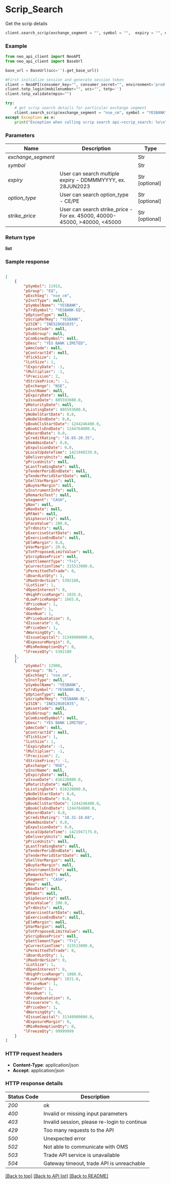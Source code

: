 # **Scrip_Search**
Get the scrip details

```python
client.search_scrip(exchange_segment = "", symbol = "",  expiry = "", option_type = "", strike_price = "")
```

### Example

```python
from neo_api_client import NeoAPI
from neo_api_client import BaseUrl

base_url = BaseUrl(ucc='').get_base_url()

#First initialize session and generate session token
client = NeoAPI(consumer_key="", consumer_secret="", environment='prod', access_token=None, neo_fin_key=None, base_url=base_url)
client.totp_login(mobilenumber="", ucc="", totp='')
client.totp_validate(mpin="")

try:
    # get scrip search details for particular exchange segment
    client.search_scrip(exchange_segment = "nse_cm", symbol = "YESBANK",  expiry = "", option_type = "", strike_price = "")
except Exception as e:
    print("Exception when calling scrip search api->scrip_search: %s\n" % e)

```
### Parameters

| Name                | Description                     | Type           |
|---------------------|---------------------------------|----------------|
| *exchange_segment*  |                                 | Str            |
| *symbol*            |                                 | Str            |
| *expiry*            | User can search multiple expiry - DDMMMYYYY, ex. 28JUN2023 | Str [optional] |
| *option_type*       | User can search option_type - CE/PE     | Str [optional] |
| *strike_price*      | User can search strike_price - For ex. 45000, 40000-45000, >40000, <45000   | Str [optional] |


### Return type

**list**

### Sample response

```json

[
    {
        "pSymbol": 11915,
        "pGroup": "EQ",
        "pExchSeg": "nse_cm",
        "pInstType": null,
        "pSymbolName": "YESBANK",
        "pTrdSymbol": "YESBANK-EQ",
        "pOptionType": null,
        "pScripRefKey": "YESBANK",
        "pISIN": "INE528G01035",
        "pAssetCode": null,
        "pSubGroup": null,
        "pCombinedSymbol": null,
        "pDesc": "YES BANK LIMITED",
        "pAmcCode": null,
        "pContractId": null,
        "dTickSize": 1,
        "lLotSize": 1,
        "lExpiryDate": -1,
        "lMultiplier": -1,
        "lPrecision": 2,
        "dStrikePrice;": -1,
        "pExchange": "NSE",
        "pInstName": null,
        "pExpiryDate": null,
        "pIssueDate": 805593600.0,
        "pMaturityDate": null,
        "pListingDate": 805593600.0,
        "pNoDelStartDate": 0.0,
        "pNoDelEndDate": 0.0,
        "pBookClsStartDate": 1244246400.0,
        "pBookClsEndDate": 1244764800.0,
        "pRecordDate": 0.0,
        "pCreditRating": "16.65-20.35",
        "pReAdminDate": 0.0,
        "pExpulsionDate": 0.0,
        "pLocalUpdateTime": 1421948339.0,
        "pDeliveryUnits": null,
        "pPriceUnits": null,
        "pLastTradingDate": null,
        "pTenderPeridEndDate": null,
        "pTenderPeridStartDate": null,
        "pSellVarMargin": null,
        "pBuyVarMargin": null,
        "pInstrumentInfo": null,
        "pRemarksText": null,
        "pSegment": "CASH",
        "pNav": null,
        "pNavDate": null,
        "pMfAmt": null,
        "pSipSecurity": null,
        "pFaceValue": 200.0,
        "pTrdUnits": null,
        "pExerciseStartDate": null,
        "pExerciseEndDate": null,
        "pElmMargin": 0.0,
        "pVarMargin": 20.0,
        "pTotProposedLimitValue": null,
        "pScripBasePrice": null,
        "pSettlementType": "T+1",
        "pCurrectionTime": 315513000.0,
        "iPermittedToTrade": 0,
        "iBoardLotQty": 1,
        "iMaxOrderSize": 5392180,
        "iLotSize": 1,
        "dOpenInterest": 0,
        "dHighPriceRange": 2035.0,
        "dLowPriceRange": 1665.0,
        "dPriceNum": 1,
        "dGenDen": 1,
        "dGenNum": 1,
        "dPriceQuatation": 0,
        "dIssuerate": 0,
        "dPriceDen": 1,
        "dWarningQty": 0,
        "dIssueCapital": 31349900000.0,
        "dExposureMargin": 0,
        "dMinRedemptionQty": 0,
        "lFreezeQty": 5392180
    },
    {
        "pSymbol": 12900,
        "pGroup": "BL",
        "pExchSeg": "nse_cm",
        "pInstType": null,
        "pSymbolName": "YESBANK",
        "pTrdSymbol": "YESBANK-BL",
        "pOptionType": null,
        "pScripRefKey": "YESBANK-BL",
        "pISIN": "INE528G01035",
        "pAssetCode": null,
        "pSubGroup": null,
        "pCombinedSymbol": null,
        "pDesc": "YES BANK LIMITED",
        "pAmcCode": null,
        "pContractId": null,
        "dTickSize": 1,
        "lLotSize": 1,
        "lExpiryDate": -1,
        "lMultiplier": -1,
        "lPrecision": 2,
        "dStrikePrice;": -1,
        "pExchange": "NSE",
        "pInstName": null,
        "pExpiryDate": null,
        "pIssueDate": 816220800.0,
        "pMaturityDate": null,
        "pListingDate": 816220800.0,
        "pNoDelStartDate": 0.0,
        "pNoDelEndDate": 0.0,
        "pBookClsStartDate": 1244246400.0,
        "pBookClsEndDate": 1244764800.0,
        "pRecordDate": 0.0,
        "pCreditRating": "18.31-18.68",
        "pReAdminDate": 0.0,
        "pExpulsionDate": 0.0,
        "pLocalUpdateTime": 1421947175.0,
        "pDeliveryUnits": null,
        "pPriceUnits": null,
        "pLastTradingDate": null,
        "pTenderPeridEndDate": null,
        "pTenderPeridStartDate": null,
        "pSellVarMargin": null,
        "pBuyVarMargin": null,
        "pInstrumentInfo": null,
        "pRemarksText": null,
        "pSegment": "CASH",
        "pNav": null,
        "pNavDate": null,
        "pMfAmt": null,
        "pSipSecurity": null,
        "pFaceValue": 200.0,
        "pTrdUnits": null,
        "pExerciseStartDate": null,
        "pExerciseEndDate": null,
        "pElmMargin": null,
        "pVarMargin": null,
        "pTotProposedLimitValue": null,
        "pScripBasePrice": null,
        "pSettlementType": "T+1",
        "pCurrectionTime": 315513000.0,
        "iPermittedToTrade": 0,
        "iBoardLotQty": 1,
        "iMaxOrderSize": 0,
        "iLotSize": 1,
        "dOpenInterest": 0,
        "dHighPriceRange": 1868.0,
        "dLowPriceRange": 1831.0,
        "dPriceNum": 1,
        "dGenDen": 1,
        "dGenNum": 1,
        "dPriceQuatation": 0,
        "dIssuerate": 0,
        "dPriceDen": 1,
        "dWarningQty": 0,
        "dIssueCapital": 31349900000.0,
        "dExposureMargin": 0,
        "dMinRedemptionQty": 0,
        "lFreezeQty": 99999999
    }
]
```

### HTTP request headers

 - **Content-Type**: application/json
 - **Accept**: application/json

### HTTP response details
| Status Code | Description                                  |
|-------------|----------------------------------------------|
| *200*       | ok                                           |
| *400*       | Invalid or missing input parameters          |
| *403*       | Invalid session, please re-login to continue |
| *429*       | Too many requests to the API                 |
| *500*       | Unexpected error                             |
| *502*       | Not able to communicate with OMS             |
| *503*       | Trade API service is unavailable             |
| *504*       | Gateway timeout, trade API is unreachable    |

[[Back to top]](#) [[Back to API list]](../README.md#documentation-for-api-endpoints)  [[Back to README]](../README.md)
